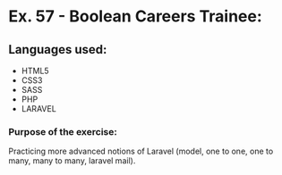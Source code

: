 # Ex. 57 - Boolean Careers Trainee:

## Languages used:

- HTML5
- CSS3
- SASS
- PHP
- LARAVEL

### Purpose of the exercise:

Practicing more advanced notions of Laravel (model, one to one, one to many, many to many, laravel mail).
